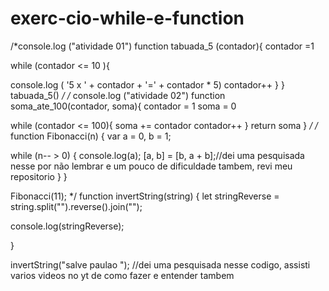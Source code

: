 # exerc-cio-while-e-function
/*console.log ("atividade 01")
function tabuada_5 (contador){
contador =1
 
while (contador <= 10 ){
 
console.log ( '5 x ' + contador + '=' + contador * 5)
contador++
}
}
tabuada_5()
*/
/*
console.log ("atividade 02")
function soma_ate_100(contador, soma){
contador = 1
soma = 0
 
while (contador <= 100){
      soma += contador
contador++
}
return soma
}
*/
/*
function Fibonacci(n) {
var a = 0, b = 1;
 
while (n-- > 0) {
    console.log(a);
    [a, b] = [b, a + b];//dei uma pesquisada nesse por não lembrar e um pouco de dificuldade  tambem, revi meu repositorio
}
}
 
Fibonacci(11);
*/
function invertString(string) {
let stringReverse = string.split("").reverse().join("");
 
console.log(stringReverse);
 
}
 
invertString("salve paulao ");
//dei uma pesquisada nesse codigo, assisti varios videos no yt de como fazer e entender tambem 
